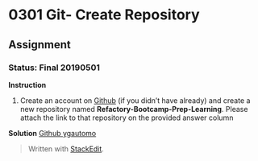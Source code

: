# 0301 Git- Create Repository
## Assignment
### Status: Final 20190501

**Instruction**

 1. Create an account on [Github](https://github.com/) (if you didn’t have already) and create a new repository named **Refactory-Bootcamp-Prep-Learning**. Please attach the link to that repository on the provided answer column

**Solution**
[Github ygautomo](https://github.com/ygautomo/44-Refactory)

> Written with [StackEdit](https://stackedit.io/).